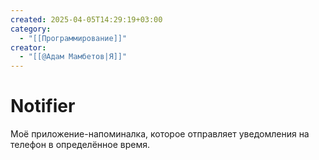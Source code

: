 ```yaml
---
created: 2025-04-05T14:29:19+03:00
category:
  - "[[Программирование]]"
creator:
  - "[[@Адам Мамбетов|Я]]"
---
```


# Notifier

Моё приложение-напоминалка, которое отправляет уведомления на телефон в определённое время.

